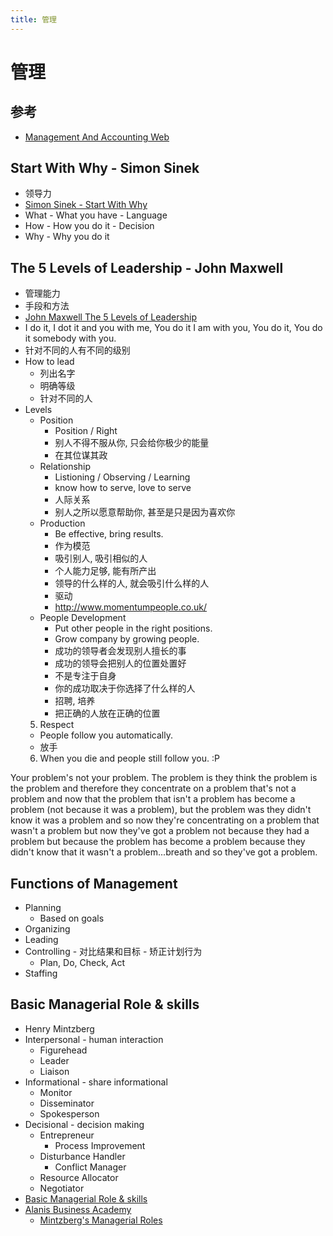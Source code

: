```yaml
---
title: 管理
---
```


# 管理

## 参考

- [Management And Accounting Web](https://maaw.info/)

## Start With Why - Simon Sinek

- 领导力
- [Simon Sinek - Start With Why](https://www.youtube.com/watch?v=IPYeCltXpxw)
- What - What you have - Language
- How - How you do it - Decision
- Why - Why you do it

## The 5 Levels of Leadership - John Maxwell

- 管理能力
- 手段和方法
- [John Maxwell The 5 Levels of Leadership](https://www.youtube.com/watch?v=aPwXeg8ThWI)
- I do it, I dot it and you with me, You do it I am with you, You do it, You do it somebody with you.
- 针对不同的人有不同的级别
- How to lead
  - 列出名字
  - 明确等级
  - 针对不同的人
- Levels
  - Position
    - Position / Right
    - 别人不得不服从你, 只会给你极少的能量
    - 在其位谋其政
  - Relationship
    - Listioning / Observing / Learning
    - know how to serve, love to serve
    - 人际关系
    - 别人之所以愿意帮助你, 甚至是只是因为喜欢你
  - Production
    - Be effective, bring results.
    - 作为模范
    - 吸引别人, 吸引相似的人
    - 个人能力足够, 能有所产出
    - 领导的什么样的人, 就会吸引什么样的人
    - 驱动
    - http://www.momentumpeople.co.uk/
  - People Development
    - Put other people in the right positions.
    - Grow company by growing people.
    - 成功的领导者会发现别人擅长的事
    - 成功的领导会把别人的位置处置好
    - 不是专注于自身
    - 你的成功取决于你选择了什么样的人
    - 招聘, 培养
    - 把正确的人放在正确的位置
  5. Respect
  - People follow you automatically.
  - 放手
  6. When you die and people still follow you. :P

Your problem's not your problem. The problem is they think the problem is the problem and therefore they concentrate on a problem that's not a problem and now that the problem that isn't a problem has become a problem (not because it was a problem), but the problem was they didn't know it was a problem and so now they're concentrating on a problem that wasn't a problem but now they've got a problem not because they had a problem but because the problem has become a problem because they didn't know that it wasn't a problem...breath and so they've got a problem.

## Functions of Management

- Planning
  - Based on goals
- Organizing
- Leading
- Controlling - 对比结果和目标 - 矫正计划行为
  - Plan, Do, Check, Act
- Staffing

## Basic Managerial Role & skills

- Henry Mintzberg
- Interpersonal - human interaction
  - Figurehead
  - Leader
  - Liaison
- Informational - share informational
  - Monitor
  - Disseminator
  - Spokesperson
- Decisional - decision making
  - Entrepreneur
    - Process Improvement
  - Disturbance Handler
    - Conflict Manager
  - Resource Allocator
  - Negotiator
- [Basic Managerial Role & skills](https://www.youtube.com/watch?v=3gIquZu1rjQ)
- [Alanis Business Academy](https://www.youtube.com/watch?list=RDCMUCO17pDLFQBKGitI2F7_c_JQ)
  - [Mintzberg's Managerial Roles](https://www.youtube.com/watch?v=NgkQYRqxKTs)
